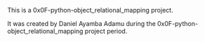 This is a 
0x0F-python-object_relational_mapping
project.

It was created by Daniel Ayamba Adamu
during the 0x0F-python-object_relational_mapping
project period.
